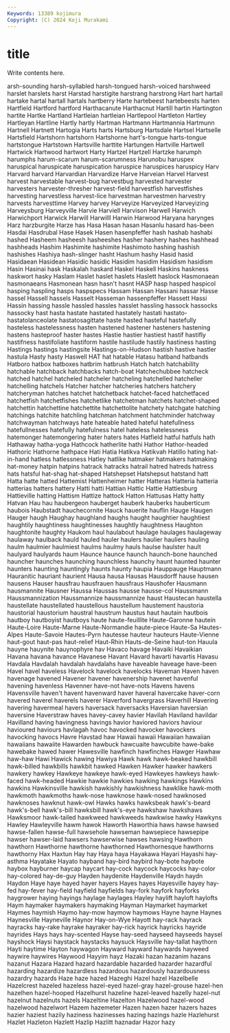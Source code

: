 ```yaml
---
Keywords: 13389 kojimura
Copyright: (C) 2024 Koji Murakami
---
```


# title

Write contents here.



arsh-sounding harsh-syllabled harsh-tongued harsh-voiced
harshweed harslet harslets harst Harstad harstigite harstrang harstrong Hart hart
hartail hartake hartal hartall hartals hartberry Harte hartebeest hartebeests harten
Hartfield Hartford hartford Harthacanute Harthacnut Hartill hartin Hartington hartite Hartke
Hartland Hartleian hartleian Hartlepool Hartleton Hartley Hartleyan Hartline Hartly hartly
Hartman Hartmann Hartmannia Hartmunn Hartnell Hartnett Hartogia Harts harts Hartsburg
Hartsdale Hartsel Hartselle Hartsfield Hartshorn hartshorn Hartshorne hart's-tongue harts-tongue hartstongue
Hartstown Hartsville harttite Hartungen Hartville Hartwell Hartwick Hartwood hartwort Harty
Hartzel Hartzell Hartzke harumph harumphs harum-scarum harum-scarumness Harunobu haruspex haruspical
haruspicate haruspication haruspice haruspices haruspicy Harv Harvard harvard Harvardian Harvardize
Harve Harveian Harvel Harvest harvest harvestable harvest-bug harvestbug harvested harvester
harvesters harvester-thresher harvest-field harvestfish harvestfishes harvesting harvestless harvest-lice harvestman harvestmen
harvestry harvests harvesttime Harvey harvey Harveyize Harveyized Harveyizing Harveysburg Harveyville
Harvie Harviell Harvison Harwell Harwich Harwichport Harwick Harwill Harwilll Harwin
Harwood Haryana harynges Harz harzburgite Harze has Hasa Hasan hasan
Hasanlu hasard has-been Hasdai Hasdrubal Hase Hasek Hasen hasenpfeffer hash
hashab hashabi hashed Hasheem hasheesh hasheeshes hasher hashery hashes hashhead
hashheads Hashim Hashimite hashimite Hashimoto hashing hashish hashishes Hashiya hash-slinger
hasht Hashum hashy Hasid hasid Hasidaean Hasidean Hasidic hasidic Hasidim
hasidim Hasidism hasidism Hasin Hasinai hask Haskalah haskard Haskel Haskell
Haskins haskness haskwort hasky Haslam Haslet haslet haslets Haslett haslock
Hasmonaean hasmonaeans Hasmonean hasn hasn't hasnt HASP hasp hasped haspicol
hasping haspling hasps haspspecs Hassam Hassan Hassani hassar Hasse hassel
Hassell hassels Hasselt Hasseman hassenpfeffer Hassett Hassi Hassin hassing hassle
hassled hassles hasslet hassling hassock hassocks hassocky hast hasta hastate
hastated hastately hastati hastato- hastatolanceolate hastatosagittate haste hasted hasteful hastefully
hasteless hastelessness hasten hastened hastener hasteners hastening hastens hasteproof haster
hastes Hastie hastier hastiest hastif hastifly hastifness hastifoliate hastiform hastile
hastilude hastily hastiness hasting Hastings hastings hastingsite Hastings-on-Hudson hastish hastive
hastler hastula Hasty hasty Haswell HAT hat hatable Hatasu hatband
hatbands Hatboro hatbox hatboxes hatbrim hatbrush Hatch hatch hatchability hatchable
hatchback hatchbacks hatch-boat Hatchechubbee hatcheck hatched hatchel hatcheled hatcheler hatcheling
hatchelled hatcheller hatchelling hatchels Hatcher hatcher hatcheries hatchers hatchery hatcheryman
hatches hatchet hatchetback hatchet-faced hatchetfaced hatchetfish hatchetfishes hatchetlike hatchetman hatchets
hatchet-shaped hatchettin hatchettine hatchettite hatchettolite hatchety hatchgate hatching hatchings hatchite
hatchling hatchman hatchment hatchminder hatchway hatchwayman hatchways hate hateable hated
hateful hatefullness hatefullnesses hatefully hatefulness hatel hateless hatelessness hatemonger hatemongering
hater haters hates Hatfield hatful hatfuls hath Hathaway hatha-yoga Hathcock
hatherlite hathi Hathor Hathor-headed Hathoric Hathorne hathpace Hati Hatia Hatikva
Hatikvah Hatillo hating hat-in-hand hatless hatlessness Hatley hatlike hatmaker hatmakers
hatmaking hat-money hatpin hatpins hatrack hatracks hatrail hatred hatreds hatress
hats hatsful hat-shag hat-shaped Hatshepset Hatshepsut hatstand hatt Hatta hatte
hatted Hattemist Hattenheimer hatter Hatteras Hatteria hatteria hatterias hatters hattery
Hatti hatti Hattian Hattic Hattie Hattiesburg Hattieville hatting Hattism Hattize
hattock Hatton Hattusas Hatty hatty Hatvan Hau hau haubergeon hauberget
hauberk hauberks hauberticum haubois Haubstadt hauchecornite Hauck hauerite hauflin Hauge
Haugen Hauger haugh Haughay haughland haughs haught haughtier haughtiest haughtily
haughtiness haughtinesses haughtly haughtness Haughton haughtonite haughty Haukom haul haulabout
haulage haulages haulageway haulaway haulback hauld hauled hauler haulers haulier
hauliers hauling haulm haulmier haulmiest haulms haulmy hauls haulse haulster
hault haulyard haulyards haum Haunce haunce haunch haunch-bone haunched hauncher
haunches haunching haunchless haunchy haunt haunted haunter haunters haunting hauntingly
haunts haunty haupia Hauppauge Hauptmann Hauranitic hauriant haurient Hausa hausa
Hausas Hausdorff hause hausen hausens Hauser hausfrau hausfrauen hausfraus Haushofer
Hausmann hausmannite Hausner Haussa Haussas hausse hausse-col Haussmann Haussmannization Haussmannize
haussmannize haust Haustecan haustella haustellate haustellated haustellous haustellum haustement haustoria
haustorial haustorium haustral haustrum haustus haut hautain hautbois hautboy hautboyist
hautboys haute haute-feuillite Haute-Garonne hautein Haute-Loire Haute-Marne Haute-Normandie haute-piece Haute-Sa
Hautes-Alpes Haute-Savoie Hautes-Pyrn hautesse hauteur hauteurs Haute-Vienne haut-gout haut-pas haut-relief
Haut-Rhin Hauts-de-Seine haut-ton Hauula hauyne hauynite hauynophyre hav Havaco havage
Havaiki Havaikian Havana havana havance Havanese Havant Havard havarti havartis
Havasu Havdala Havdalah havdalah havdalahs have haveable haveage have-been Havel
havel haveless Havelock havelock havelocks Haveman Haven haven havenage havened
Havener havener havenership havenet havenful havening havenless Havenner have-not have-nots
Havens havens Havensville haven't havent havenward haver haveral havercake haver-corn
havered haverel haverels haverer Haverford havergrass Haverhill Havering havering havermeal
havers haversack haversacks Haversian haversian haversine Haverstraw haves havey-cavey havier
Havilah Haviland havildar Havilland having havingness havings havior haviored haviors
haviour havioured haviours havlagah havoc havocked havocker havockers havocking havocs
Havre Havstad haw Hawaii hawaii Hawaiian hawaiian hawaiians hawaiite Hawarden
hawbuck hawcuaite hawcubite hawe-bake hawebake hawed hawer Hawesville hawfinch hawfinches
Hawger Hawhaw haw-haw Hawi Hawick hawing Hawiya Hawk hawk hawk-beaked
hawkbill hawk-billed hawkbills hawkbit hawked Hawken Hawker hawker hawkers hawkery
hawkey Hawkeye hawkeye hawk-eyed Hawkeyes hawkeys hawk-faced hawk-headed Hawkie hawkie
hawkies hawking hawkings Hawkins hawkins Hawkinsville hawkish hawkishly hawkishness hawklike
hawk-moth hawkmoth hawkmoths hawk-nose hawknose hawk-nosed hawknosed hawknoses hawknut hawk-owl
Hawks hawks hawksbeak hawk's-beard hawk's-bell hawk's-bill hawksbill hawk's-eye hawkshaw hawkshaws
Hawksmoor hawk-tailed hawkweed hawkweeds hawkwise hawky Hawkyns Hawley Hawleyville hawm
hawok Haworth Haworthia haws hawse hawsed hawse-fallen hawse-full hawsehole hawseman
hawsepiece hawsepipe hawser hawser-laid hawsers hawserwise hawses hawsing Hawthorn hawthorn
Hawthorne hawthorne hawthorned Hawthornesque hawthorns hawthorny Hax Haxtun Hay hay
Haya haya Hayakawa Hayari Hayashi hay-asthma Hayatake Hayato hayband hay-bird
haybird hay-bote haybote haybox hayburner haycap haycart hay-cock haycock haycocks
hay-color hay-colored hay-de-guy Hayden haydenite Haydenville Haydn haydn Haydon Haye
haye hayed hayer hayers Hayes hayes Hayesville hayey hay-fed hay-fever
hay-field hayfield hayfields hay-fork hayfork hayforks haygrower haying hayings haylage
haylages Hayley haylift hayloft haylofts Haym haymaker haymakers haymaking Hayman
Haymarket haymarket Haymes haymish Haymo hay-mow haymow haymows Hayne hayne
Haynes Haynesville Hayneville Haynor Hay-on-Wye Hayott hay-rack hayrack hayracks hay-rake
hayrake hayraker hay-rick hayrick hayricks hayride hayrides Hays hays hay-scented
Hayse hay-seed hayseed hayseeds haysel hayshock Haysi haystack haystacks haysuck
Haysville hay-tallat haythorn Hayti haytime Hayton haywagon Hayward hayward haywards
hayweed haywire haywires Haywood Hayyim hayz Hazaki hazan hazanim hazans
hazanut Hazara Hazard hazard hazardable hazarded hazarder hazardful hazarding hazardize
hazardless hazardous hazardously hazardousness hazardry hazards Haze haze hazed Hazeghi
Hazel hazel Hazelbelle Hazelcrest hazeled hazeless hazel-eyed hazel-gray hazel-grouse hazel-hen
hazelhen hazel-hooped Hazelhurst hazeline hazel-leaved hazelly hazel-nut hazelnut hazelnuts hazels
Hazeltine Hazelton Hazelwood hazel-wood hazelwood hazelwort Hazem hazemeter Hazen hazen
hazer hazers hazes hazier haziest hazily haziness hazinesses hazing hazings
hazle Hazlehurst Hazlet Hazleton Hazlett Hazlip Hazlitt haznadar Hazor hazy
